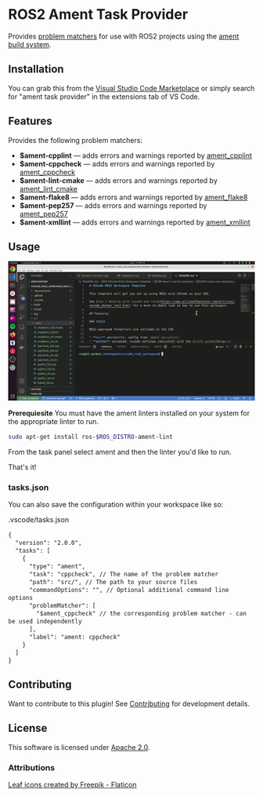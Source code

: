 # ROS2 Ament Task Provider

Provides [problem matchers](https://code.visualstudio.com/docs/editor/tasks#_processing-task-output-with-problem-matchers) for use with ROS2 projects using the [ament build system](https://docs.ros.org/en/foxy/Concepts/About-Build-System.html?highlight=ament#id3).

## Installation

You can grab this from the [Visual Studio Code Marketplace](https://marketplace.visualstudio.com/items?itemName=althack.ament-task-provider) or simply search for "ament task provider" in the extensions tab of VS Code.

## Features

Provides the following problem matchers:

- **\$ament-cpplint** &mdash; adds errors and warnings reported by [ament_cpplint](https://github.com/ament/ament_lint/blob/master/ament_cpplint/doc/index.rst)
- **\$ament-cppcheck** &mdash; adds errors and warnings reported by [ament_cppcheck](https://github.com/ament/ament_lint/blob/master/ament_cmake_cppcheck/doc/index.rst)
- **\$ament-lint-cmake** &mdash; adds errors and warnings reported by [ament_lint_cmake](https://github.com/ament/ament_lint/blob/master/ament_cmake_lint_cmake/doc/index.rst)
- **\$ament-flake8** &mdash; adds errors and warnings reported by [ament_flake8](https://github.com/ament/ament_lint/blob/master/ament_flake8/doc/index.rst)
- **\$ament-pep257** &mdash; adds errors and warnings reported by [ament_pep257](https://github.com/ament/ament_lint/blob/master/ament_cmake_pep257/doc/index.rst)
- **\$ament-xmllint** &mdash; adds errors and warnings reported by [ament_xmllint](https://github.com/ament/ament_lint/blob/master/ament_xmllint/doc/index.rst)

## Usage

![demo](demo.gif)

**Prerequiesite** You must have the ament linters installed on your system for the appropriate linter to run.

```bash
sudo apt-get install ros-$ROS_DISTRO-ament-lint
```

From the task panel select ament and then the linter you'd like to run.

That's it!

### tasks.json

You can also save the configuration within your workspace like so:

.vscode/tasks.json

```jsonc
{
  "version": "2.0.0",
  "tasks": [
    {
      "type": "ament",
      "task": "cppcheck", // The name of the problem matcher
      "path": "src/", // The path to your source files
      "commandOptions": "", // Optional additional command line options
      "problemMatcher": [
        "$ament_cppcheck" // the corresponding problem matcher - can be used independently
      ],
      "label": "ament: cppcheck"
    }
  ]
}
```

## Contributing

Want to contribute to this plugin! See [Contributing](CONTRIBUTING.md) for development details.

## License

This software is licensed under [Apache 2.0](https://github.com/athackst/htmlproofer-action/blob/main/LICENSE).

### Attributions

[Leaf icons created by Freepik - Flaticon](https://www.flaticon.com/free-icons/leaf)
